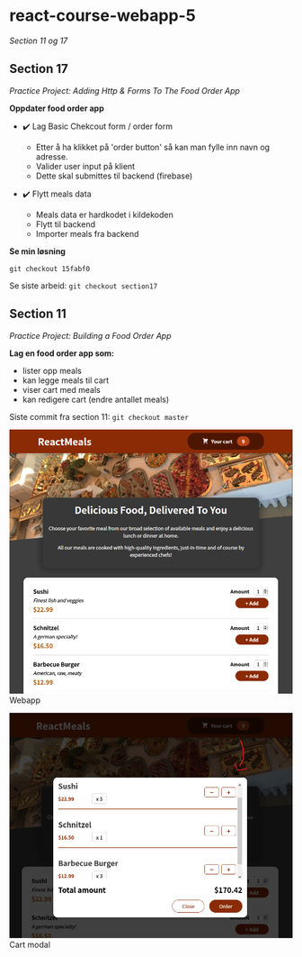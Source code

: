 # react-course-webapp-5
*Section 11 og 17*

## Section 17
*Practice Project: Adding Http & Forms To The Food Order App*

**Oppdater food order app**
- :heavy_check_mark: Lag Basic Chekcout form / order form
  - Etter å ha klikket på 'order button' så kan man fylle inn navn og adresse.
  - Valider user input på klient
  - Dette skal submittes til backend (firebase)

- :heavy_check_mark: Flytt meals data
  - Meals data er hardkodet i kildekoden
  - Flytt til backend
  - Importer meals fra backend

**Se min løsning**
```
git checkout 15fabf0
```
Se siste arbeid: `git checkout section17`

## Section 11
*Practice Project: Building a Food Order App*

**Lag en food order app som:**
- lister opp meals
- kan legge meals til cart
- viser cart med meals
- kan redigere cart (endre antallet meals)

Siste commit fra section 11: `git checkout master`

![webapp](public/screenshots/app-2021-04-29-174310.png)
Webapp

![modal](public/screenshots/app-2021-04-29-175234.png)
Cart modal